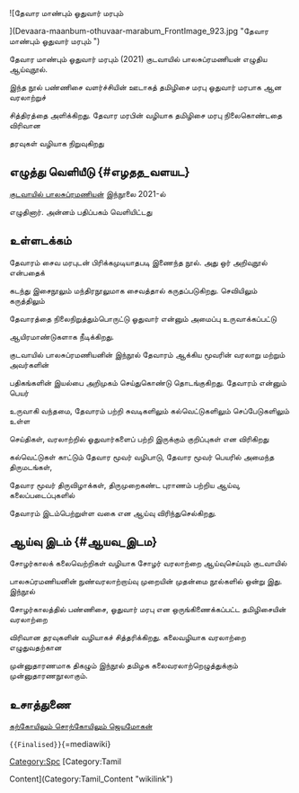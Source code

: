 ![தேவார மாண்பும் ஓதுவார் மரபும்
](Devaara-maanbum-othuvaar-marabum_FrontImage_923.jpg "தேவார மாண்பும் ஓதுவார் மரபும் ")
தேவார மாண்பும் ஓதுவார் மரபும் (2021) குடவாயில் பாலசுப்ரமணியன் எழுதிய ஆய்வுநூல்.
இந்த நூல் பண்ணிசை வளர்ச்சியின் ஊடாகத் தமிழிசை மரபு ஓதுவார் மரபாக ஆன வரலாற்றுச்
சித்திரத்தை அளிக்கிறது. தேவார மரபின் வழியாக தமிழிசை மரபு நிலைகொண்டதை விரிவான
தரவுகள் வழியாக நிறுவுகிறது

## எழுத்து வெளியீடு {#எழதத_வளயட}

[குடவாயில் பாலசுப்ரமணியன்](குடவாயில்_பாலசுப்ரமணியன் "wikilink") இந்நூலை 2021-ல்
எழுதினார். அன்னம் பதிப்பகம் வெளியிட்டது

## உள்ளடக்கம்

தேவாரம் சைவ மரபுடன் பிரிக்கமுடியாதபடி இணைந்த நூல். அது ஒர் அறிவுநூல் என்பதைக்
கடந்து இசைநூலும் மந்திரநூலுமாக சைவத்தால் கருதப்படுகிறது. செவியிலும் கருத்திலும்
தேவாரத்தை நிலைநிறுத்தும்பொருட்டு ஓதுவார் என்னும் அமைப்பு உருவாக்கப்பட்டு
ஆயிரமாண்டுகளாக நீடிக்கிறது.

குடவாயில் பாலசுப்ரமணியனின் இந்நூல் தேவாரம் ஆக்கிய மூவரின் வரலாறு மற்றும் அவர்களின்
பதிகங்களின் இயல்பை அறிமுகம் செய்துகொண்டு தொடங்குகிறது. தேவாரம் என்னும் பெயர்
உருவாகி வந்தமை, தேவாரம் பற்றி சுவடிகளிலும் கல்வெட்டுகளிலும் செப்பேடுகளிலும் உள்ள
செய்திகள், வரலாற்றில் ஓதுவார்களைப் பற்றி இருக்கும் குறிப்புகள் என விரிகிறது

கல்வெட்டுகள் காட்டும் தேவார மூவர் வழிபாடு, தேவார மூவர் பெயரில் அமைந்த திருமடங்கள்,
தேவார மூவர் திருவிழாக்கள், திருமுறைகண்ட புராணம் பற்றிய ஆய்வு, கலைப்படைப்புகளில்
தேவாரம் இடம்பெற்றுள்ள வகை என ஆய்வு விரிந்துசெல்கிறது.

## ஆய்வு இடம் {#ஆயவ_இடம}

சோழர்காலக் கலைவெற்றிகள் வழியாக சோழர் வரலாற்றை ஆய்வுசெய்யும் குடவாயில்
பாலசுப்ரமணியனின் நுண்வரலாற்றாய்வு முறையின் முதன்மை நூல்களில் ஒன்று இது. இந்நூல்
சோழர்காலத்தில் பண்ணிசை, ஓதுவார் மரபு என ஒருங்கிணைக்கப்பட்ட தமிழிசையின் வரலாற்றை
விரிவான தரவுகளின் வழியாகச் சித்தரிக்கிறது. கலைவழியாக வரலாற்றை எழுதுவதற்கான
முன்னுதாரணமாக திகழும் இந்நூல் தமிழக கலைவரலாற்றெழுத்துக்கும் முன்னுதாரணநூலாகும்.

## உசாத்துணை

[கற்கோயிலும் சொற்கோயிலும் ஜெயமோகன்](https://www.jeyamohan.in/144588/)
`{{Finalised}}`{=mediawiki}

[Category:Spc](Category:Spc "wikilink") [Category:Tamil
Content](Category:Tamil_Content "wikilink")
